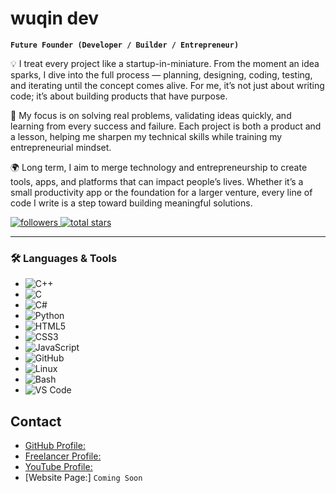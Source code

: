 # wuqin dev

**`Future Founder (Developer / Builder / Entrepreneur)`**

💡 I treat every project like a startup-in-miniature. From the moment an idea sparks, I dive into the full process — planning, designing, coding, testing, and iterating until the concept comes alive. For me, it’s not just about writing code; it’s about building products that have purpose.

🚀 My focus is on solving real problems, validating ideas quickly, and learning from every success and failure. Each project is both a product and a lesson, helping me sharpen my technical skills while training my entrepreneurial mindset.

🌍 Long term, I aim to merge technology and entrepreneurship to create tools, apps, and platforms that can impact people’s lives. Whether it’s a small productivity app or the foundation for a larger venture, every line of code I write is a step toward building meaningful solutions.

   <p align="left">
        <!-- GitHub Followers -->
        <a href="https://github.com/wuqin04?tab=followers">
            <img alt="followers" title="Follow me on GitHub" src="https://custom-icon-badges.demolab.com/github/followers/wuqin04?color=236ad3&labelColor=1155ba&style=for-the-badge&logo=person-add&label=Follow&logoColor=white"/>
        </a>
        <!-- GitHub Stars -->
        <a href="https://github.com/wuqin04?tab=repositories&sort=stargazers">
            <img alt="total stars" title="Total stars on GitHub" src="https://custom-icon-badges.demolab.com/github/stars/wuqin04?color=55960c&style=for-the-badge&labelColor=488207&logo=star"/>
        </a>
    </p>


---

### 🛠️ Languages & Tools

* ![C++](https://img.shields.io/badge/C++-00599C?style=for-the-badge&logo=c%2B%2B&logoColor=white)
* ![C](https://img.shields.io/badge/C-00599C?style=for-the-badge&logo=c&logoColor=white)
* ![C#](https://img.shields.io/badge/C%23-239120?style=for-the-badge&logo=c-sharp&logoColor=white)
* ![Python](https://img.shields.io/badge/Python-3776AB?style=for-the-badge&logo=python&logoColor=white)
* ![HTML5](https://img.shields.io/badge/HTML5-E34F26?style=for-the-badge&logo=html5&logoColor=white)
* ![CSS3](https://img.shields.io/badge/CSS3-1572B6?style=for-the-badge&logo=css3&logoColor=white)
* ![JavaScript](https://img.shields.io/badge/JavaScript-F7DF1E?style=for-the-badge&logo=javascript&logoColor=black)
* ![GitHub](https://img.shields.io/badge/GitHub-181717?style=for-the-badge&logo=github&logoColor=white)
* ![Linux](https://img.shields.io/badge/Linux-FCC624?style=for-the-badge&logo=linux&logoColor=black)
* ![Bash](https://img.shields.io/badge/Bash-4EAA25?style=for-the-badge&logo=gnu-bash&logoColor=white)
* ![VS Code](https://img.shields.io/badge/VS%20Code-007ACC?style=for-the-badge&logo=visual-studio-code&logoColor=white)


## Contact

* [GitHub Profile:](https://github.com/wuqin04)
* [Freelancer Profile:](https://www.freelancer.com/u/wuqinn)
* [YouTube Profile:](https://www.youtube.com/@wuqin_dev)
* [Website Page:] `Coming Soon`

